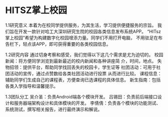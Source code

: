 # HITSZ掌上校园
1.1研究意义
    本着为在校同学提供服务，为其生活，学习提供便捷服务的宗旨。
    我们旨在开发一款针对哈工大深圳研究生院的校园各类信息发布系统APP。
   “HITsz掌上校园”希望为构建数字化校园增添力量。同学们不用打开电脑， 
不用驻足在布告栏下，轻点该APP，即可获得重要的各类校园信息。

1.2研究内容
通过切身考察和感受，我们觉得以下这几个需求是尤为迫切的。
校园新闻：将方便同学浏览到最新最近的校内新闻和各种讲座简
          介，时间，地点。
失物招领：提供平台，帮助同学找回丢失的校园卡，学生证等
社团活动：可用于社团活动的宣传，通过点赞数给各类社团活动进行投票
              从而进行比较。
课程信息：辅助同学们生成自己的课程表，方便查询已选课程的具体信息。
新生指南：包括各类入学指导和温馨提示。

1.3团队分工
  吴介圣：负责Android端各个模块开发。
  吕锡田：负责前后端接口设计和服务器端架构设计和具体模块的开发。
  李倩倩：负责各个模块的功能测试、系统测试，撰写相关报告，进行最终演示和解说。

